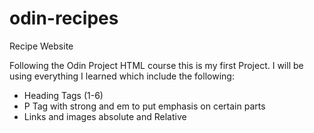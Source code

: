 # odin-recipes
Recipe Website

Following the Odin Project HTML course this is my first Project. I will be using everything I learned which include the following: 
- Heading Tags (1-6)
- P Tag with strong and em to put emphasis on certain parts
- Links and images absolute and Relative